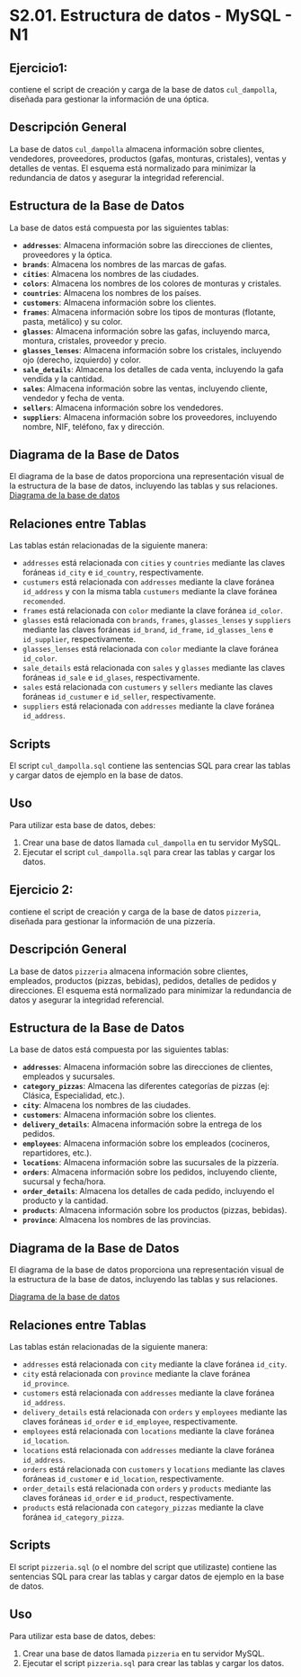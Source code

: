 # S2.01. Estructura de datos - MySQL - N1

## Ejercicio1:

contiene el script de creación y carga de la base de datos `cul_dampolla`, diseñada para gestionar la información de una óptica.

## Descripción General

La base de datos `cul_dampolla` almacena información sobre clientes, vendedores, proveedores, productos (gafas, monturas, cristales), ventas y detalles de ventas. El esquema está normalizado para minimizar la redundancia de datos y asegurar la integridad referencial.

## Estructura de la Base de Datos

La base de datos está compuesta por las siguientes tablas:

*   **`addresses`**: Almacena información sobre las direcciones de clientes, proveedores y la óptica.
*   **`brands`**: Almacena los nombres de las marcas de gafas.
*   **`cities`**: Almacena los nombres de las ciudades.
*   **`colors`**: Almacena los nombres de los colores de monturas y cristales.
*   **`countries`**: Almacena los nombres de los países.
*   **`customers`**: Almacena información sobre los clientes.
*   **`frames`**: Almacena información sobre los tipos de monturas (flotante, pasta, metálico) y su color.
*   **`glasses`**: Almacena información sobre las gafas, incluyendo marca, montura, cristales, proveedor y precio.
*   **`glasses_lenses`**: Almacena información sobre los cristales, incluyendo ojo (derecho, izquierdo) y color.
*   **`sale_details`**: Almacena los detalles de cada venta, incluyendo la gafa vendida y la cantidad.
*   **`sales`**: Almacena información sobre las ventas, incluyendo cliente, vendedor y fecha de venta.
*   **`sellers`**: Almacena información sobre los vendedores.
*   **`suppliers`**: Almacena información sobre los proveedores, incluyendo nombre, NIF, teléfono, fax y dirección.


## Diagrama de la Base de Datos

El diagrama de la base de datos proporciona una representación visual de la estructura de la base de datos, incluyendo las tablas y sus relaciones.
[Diagrama de la base de datos](https://github.com/sserranom/S201-Estructuras-de-Datos-N1/blob/main/Ejercicio1/db_optica_diagram.png)

## Relaciones entre Tablas

Las tablas están relacionadas de la siguiente manera:

*   `addresses` está relacionada con `cities` y `countries` mediante las claves foráneas `id_city` e `id_country`, respectivamente.
*   `custumers` está relacionada con `addresses` mediante la clave foránea `id_address` y con la misma tabla `custumers` mediante la clave foránea `recomended`.
*   `frames` está relacionada con `color` mediante la clave foránea `id_color`.
*   `glasses` está relacionada con `brands`, `frames`, `glasses_lenses` y `suppliers` mediante las claves foráneas `id_brand`, `id_frame`, `id_glasses_lens` e `id_supplier`, respectivamente.
*   `glasses_lenses` está relacionada con `color` mediante la clave foránea `id_color`.
*   `sale_details` está relacionada con `sales` y `glasses` mediante las claves foráneas `id_sale` e `id_glases`, respectivamente.
*   `sales` está relacionada con `custumers` y `sellers` mediante las claves foráneas `id_custumer` e `id_seller`, respectivamente.
*   `suppliers` está relacionada con `addresses` mediante la clave foránea `id_address`.

## Scripts

El script `cul_dampolla.sql` contiene las sentencias SQL para crear las tablas y cargar datos de ejemplo en la base de datos.

## Uso

Para utilizar esta base de datos, debes:

1.  Crear una base de datos llamada `cul_dampolla` en tu servidor MySQL.
2.  Ejecutar el script `cul_dampolla.sql` para crear las tablas y cargar los datos.


   ## Ejercicio 2:

contiene el script de creación y carga de la base de datos `pizzeria`, diseñada para gestionar la información de una pizzería.

## Descripción General

La base de datos `pizzeria` almacena información sobre clientes, empleados, productos (pizzas, bebidas), pedidos, detalles de pedidos y direcciones. El esquema está normalizado para minimizar la redundancia de datos y asegurar la integridad referencial.

## Estructura de la Base de Datos

La base de datos está compuesta por las siguientes tablas:

*   **`addresses`**: Almacena información sobre las direcciones de clientes, empleados y sucursales.
*   **`category_pizzas`**: Almacena las diferentes categorías de pizzas (ej: Clásica, Especialidad, etc.).
*   **`city`**: Almacena los nombres de las ciudades.
*   **`customers`**: Almacena información sobre los clientes.
*   **`delivery_details`**: Almacena información sobre la entrega de los pedidos.
*   **`employees`**: Almacena información sobre los empleados (cocineros, repartidores, etc.).
*   **`locations`**: Almacena información sobre las sucursales de la pizzería.
*   **`orders`**: Almacena información sobre los pedidos, incluyendo cliente, sucursal y fecha/hora.
*   **`order_details`**: Almacena los detalles de cada pedido, incluyendo el producto y la cantidad.
*   **`products`**: Almacena información sobre los productos (pizzas, bebidas).
*   **`province`**: Almacena los nombres de las provincias.

## Diagrama de la Base de Datos

El diagrama de la base de datos proporciona una representación visual de la estructura de la base de datos, incluyendo las tablas y sus relaciones.

[Diagrama de la base de datos](https://github.com/sserranom/S201-Estructuras-de-Datos-N1/blob/main/Ejercicio2/pizzeria_diagram.png)

## Relaciones entre Tablas

Las tablas están relacionadas de la siguiente manera:

*   `addresses` está relacionada con `city` mediante la clave foránea `id_city`.
*   `city` está relacionada con `province` mediante la clave foránea `id_province`.
*   `customers` está relacionada con `addresses` mediante la clave foránea `id_address`.
*   `delivery_details` está relacionada con `orders` y `employees` mediante las claves foráneas `id_order` e `id_employee`, respectivamente.
*   `employees` está relacionada con `locations` mediante la clave foránea `id_location`.
*   `locations` está relacionada con `addresses` mediante la clave foránea `id_address`.
*   `orders` está relacionada con `customers` y `locations` mediante las claves foráneas `id_customer` e `id_location`, respectivamente.
*   `order_details` está relacionada con `orders` y `products` mediante las claves foráneas `id_order` e `id_product`, respectivamente.
*   `products` está relacionada con `category_pizzas` mediante la clave foránea `id_category_pizza`.

## Scripts

El script `pizzeria.sql` (o el nombre del script que utilizaste) contiene las sentencias SQL para crear las tablas y cargar datos de ejemplo en la base de datos.

## Uso

Para utilizar esta base de datos, debes:

1.  Crear una base de datos llamada `pizzeria` en tu servidor MySQL.
2.  Ejecutar el script `pizzeria.sql` para crear las tablas y cargar los datos.

